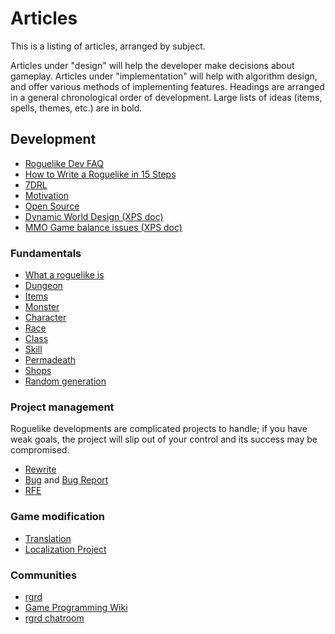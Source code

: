 # Articles

This is a listing of articles, arranged by subject.

Articles under "design" will help the developer make decisions about gameplay. Articles under "implementation" will help with algorithm design, and offer various methods of implementing features. Headings are arranged in a general chronological order of development. Large lists of ideas (items, spells, themes, etc.) are in bold.

## Development

* [Roguelike Dev FAQ](article/development/roguelike_dev_faq.md)
* [How to Write a Roguelike in 15 Steps](article/development/how_to_write_a_roguelike_in_15_steps.md)
* [7DRL](article/development/7drl.md)
* [Motivation](article/development/motivation.md)
* [Open Source](article/development/open_source.md)
* [Dynamic World Design (XPS doc)](http://alun.myftp.org/Appz/DynamicWorldDesign.xps)
* [MMO Game balance issues (XPS doc)](http://alun.myftp.org/Appz/MMOGameBalanceIssues.xps)

### Fundamentals

* [What a roguelike is](article/development/fundamentals/what_a_roguelike_is.md)
* [Dungeon](article/development/fundamentals/dungeon.md)
* [Items](article/development/fundamentals/items.md)
* [Monster](article/development/fundamentals/monster.md)
* [Character](article/development/fundamentals/character.md)
* [Race](article/development/fundamentals/race.md)
* [Class](article/development/fundamentals/class.md)
* [Skill](article/development/fundamentals/skill.md)
* [Permadeath](article/development/fundamentals/permadeath.md)
* [Shops](article/development/fundamentals/shop.md)
* [Random generation](article/development/fundamentals/random_generation.md)

### Project management

Roguelike developments are complicated projects to handle; if you have weak goals, the project will slip out of your control and its success may be compromised.

* [Rewrite](article/development/project-management/rewrite.md)
* [Bug](article/development/project-management/bug.md) and [Bug Report](article/development/project-management/bug_report.md)
* [RFE](article/development/project-management/rfe.md)

### Game modification

* [Translation](article/development/game-modification/translation.md)
* [Localization Project](article/development/game-modification/localization_project.md)

### Communities

* [rgrd](article/development/communities/rgrd.md)
* [Game Programming Wiki](http://wiki.gamedev.net/)
* [rgrd chatroom](article/development/communities/rgrd_chatroom.md)
